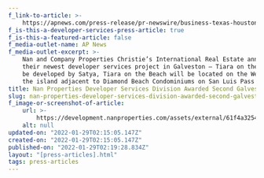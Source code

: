 ```yaml
---
f_link-to-article: >-
    https://apnews.com/press-release/pr-newswire/business-texas-houston-galveston-5b0cd85dea3a19e1a21ff1f5562189a2
f_is-this-a-developer-services-press-article: true
f_is-this-a-featured-article: false
f_media-outlet-name: AP News
f_media-outlet-excerpt: >-
    Nan and Company Properties Christie’s International Real Estate announces
    their newest developer services project in Galveston – Tiara on the Beach. To
    be developed by Satya, Tiara on the Beach will be located on the West End of
    the island adjacent to Diamond Beach Condominiums on San Luis Pass Road
title: Nan Properties Developer Services Division Awarded Second Galveston Project
slug: nan-properties-developer-services-division-awarded-second-galveston-project
f_image-or-screenshot-of-article:
    url: >-
        https://development.nanproperties.com/assets/external/61f4a3254b3fe33d7a1a88ce_screen20shot202022-01-2120at2010.17.26%20AM.png
    alt: null
updated-on: "2022-01-29T02:15:05.147Z"
created-on: "2022-01-29T02:15:05.147Z"
published-on: "2022-01-29T02:19:28.834Z"
layout: "[press-articles].html"
tags: press-articles
---
```


